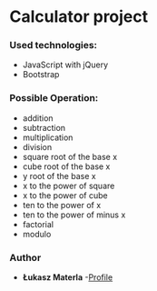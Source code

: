 # Calculator project

### Used technologies:

- JavaScript with jQuery
- Bootstrap

### Possible Operation:
 
- addition
- subtraction 
- multiplication
- division
- square root of the base x
- cube root of the base x
- y root of the base x
- x to the power of square 
- x to the power of cube
- ten to the power of x
- ten to the power of  minus x
- factorial 
- modulo 
### Author

* **Łukasz Materla** -[Profile](https://github.com/lukaszmaterla)
